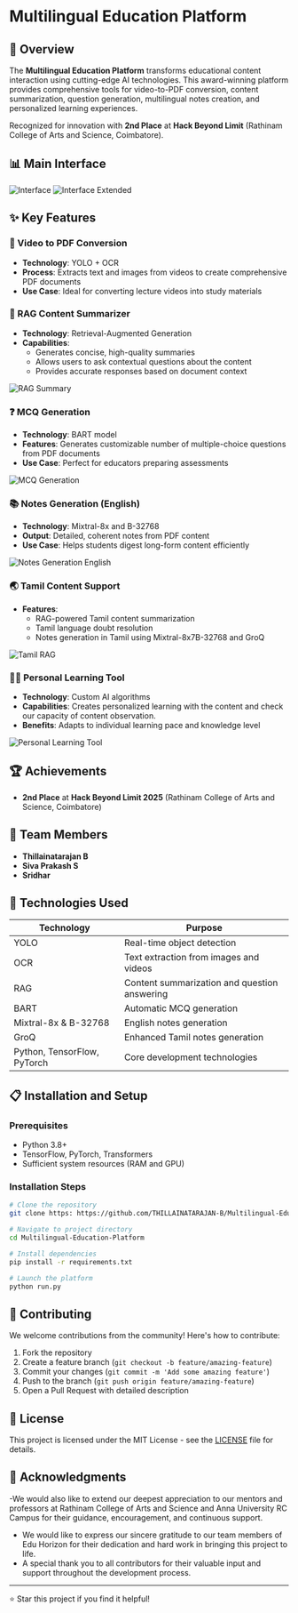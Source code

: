 # Multilingual Education Platform

## 🚀 Overview

The **Multilingual Education Platform** transforms educational content interaction using cutting-edge AI technologies. This award-winning platform provides comprehensive tools for video-to-PDF conversion, content summarization, question generation, multilingual notes creation, and personalized learning experiences.

Recognized for innovation with **2nd Place** at **Hack Beyond Limit** (Rathinam College of Arts and Science, Coimbatore).

## 📊 Main Interface

![Interface](images/interface_1.png)
![Interface Extended](images/interface_extended.png)

## ✨ Key Features

### 🎥 Video to PDF Conversion
- **Technology**: YOLO + OCR
- **Process**: Extracts text and images from videos to create comprehensive PDF documents
- **Use Case**: Ideal for converting lecture videos into study materials

### 📝 RAG Content Summarizer
- **Technology**: Retrieval-Augmented Generation
- **Capabilities**: 
  - Generates concise, high-quality summaries
  - Allows users to ask contextual questions about the content
  - Provides accurate responses based on document context

![RAG Summary](images/rag.png)

### ❓ MCQ Generation
- **Technology**: BART model
- **Features**: Generates customizable number of multiple-choice questions from PDF documents
- **Use Case**: Perfect for educators preparing assessments

![MCQ Generation](images/mcq_gen.png)

### 📚 Notes Generation (English)
- **Technology**: Mixtral-8x and B-32768
- **Output**: Detailed, coherent notes from PDF content
- **Use Case**: Helps students digest long-form content efficiently

![Notes Generation English](images/notes_gen.png)

### 🌏 Tamil Content Support
- **Features**:
  - RAG-powered Tamil content summarization
  - Tamil language doubt resolution
  - Notes generation in Tamil using Mixtral-8x7B-32768 and GroQ

![Tamil RAG](images/tamil_rag.png)

### 👨‍🎓 Personal Learning Tool
- **Technology**: Custom AI algorithms
- **Capabilities**: Creates personalized learning with the content and check our capacity of content observation.
- **Benefits**: Adapts to individual learning pace and knowledge level

![Personal Learning Tool](images/personal_edu_tool.png)

## 🏆 Achievements

- **2nd Place** at **Hack Beyond Limit 2025** (Rathinam College of Arts and Science, Coimbatore)

## 👥 Team Members

- **Thillainatarajan B**
- **Siva Prakash S**
- **Sridhar**

## 🔧 Technologies Used

| Technology | Purpose |
|------------|---------|
| YOLO | Real-time object detection |
| OCR | Text extraction from images and videos |
| RAG | Content summarization and question answering |
| BART | Automatic MCQ generation |
| Mixtral-8x & B-32768 | English notes generation |
| GroQ | Enhanced Tamil notes generation |
| Python, TensorFlow, PyTorch | Core development technologies |

## 📋 Installation and Setup

### Prerequisites
- Python 3.8+
- TensorFlow, PyTorch, Transformers
- Sufficient system resources (RAM and GPU)

### Installation Steps

```bash
# Clone the repository
git clone https: https://github.com/THILLAINATARAJAN-B/Multilingual-Education-Platform

# Navigate to project directory
cd Multilingual-Education-Platform

# Install dependencies
pip install -r requirements.txt

# Launch the platform
python run.py
```

## 🤝 Contributing

We welcome contributions from the community! Here's how to contribute:

1. Fork the repository
2. Create a feature branch (`git checkout -b feature/amazing-feature`)
3. Commit your changes (`git commit -m 'Add some amazing feature'`)
4. Push to the branch (`git push origin feature/amazing-feature`)
5. Open a Pull Request with detailed description

## 📄 License

This project is licensed under the MIT License - see the [LICENSE](LICENSE) file for details.

## 🙏 Acknowledgments

-We would also like to extend our deepest appreciation to our mentors and professors at Rathinam College of Arts and Science and Anna University RC Campus for their guidance, encouragement, and continuous support.
- We would like to express our sincere gratitude to our team members of Edu Horizon for their dedication and hard work in bringing this project to life.
- A special thank you to all contributors for their valuable input and support throughout the development process.

---
⭐️ Star this project if you find it helpful!

